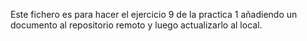 Este fichero es para hacer el ejercicio 9 de la practica 1 añadiendo un documento al repositorio remoto y luego actualizarlo al local.
